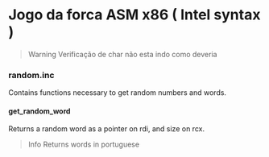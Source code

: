 # Jogo da forca ASM x86 ( Intel syntax )

> Warning
> Verificação de char não esta indo como deveria

### random.inc
Contains functions necessary to get random numbers and words.

#### get_random_word
Returns a random word as a pointer on rdi, and size on rcx.

> Info
> Returns words in portuguese

